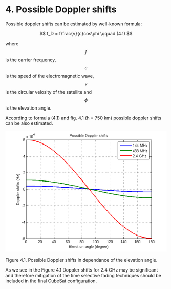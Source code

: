 # 4. Possible Doppler shifts

Possible doppler shifts can be estimated by well-known formula:


$$
f_D = f\frac{v}{c}cos\phi \qquad (4.1)
$$


where $$f $$ is the carrier frequency, $$c $$ is the speed of the electromagnetic wave, $$v $$ is the circular velosity of the satellite and $$\phi$$ is the elevation angle.

According to formula \(4.1\) and fig. 4.1 \(h = 750 km\)  possible doppler shifts can be also estimated.

![](/assets/doppler.png)

Figure 4.1. Possible Doppler shifts in dependance of the elevation angle.

As we see in the Figure 4.1 Doppler shifts for 2.4 GHz may be significant and therefore mitigation of the time selective fading techniques should be included in the final CubeSat configuration.

